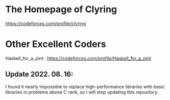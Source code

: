 # The Homepage of Clyring

https://codeforces.com/profile/clyring

# Other Excellent Coders

Haskell_for_a_pint : https://codeforces.com/profile/Haskell_for_a_pint

## Update 2022. 08. 16:

I found it nearly impossible to replace high-performance libraries with basic libraries in problems above C rank, so I will stop updating this repository.